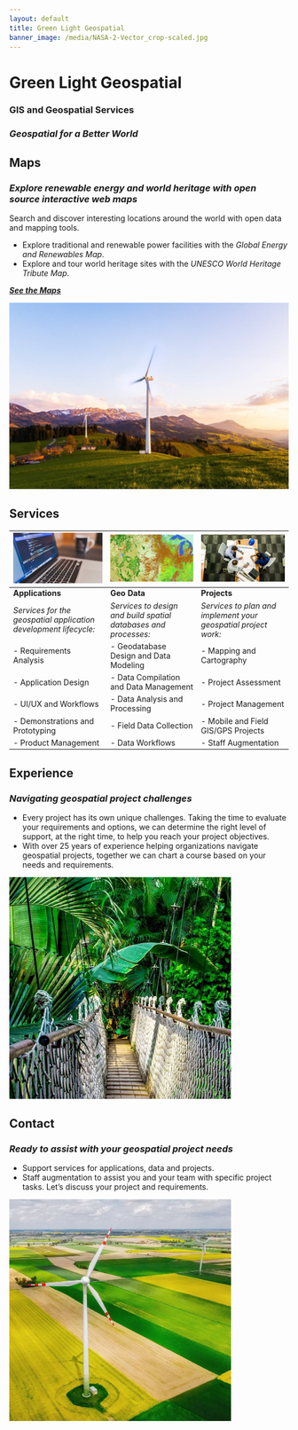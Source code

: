 ```yaml
---
layout: default
title: Green Light Geospatial
banner_image: /media/NASA-2-Vector_crop-scaled.jpg
---
```


# Green Light Geospatial
### GIS and Geospatial Services
### *Geospatial for a Better World*
  
## Maps
### *Explore renewable energy and world heritage with open source interactive web maps*
Search and discover interesting locations around the world with open data and mapping tools.
* Explore traditional and renewable power facilities with the *Global Energy and Renewables Map*.
* Explore and tour world heritage sites with the *UNESCO World Heritage Tribute Map*.
  
[***See the Maps***](/maps.md)

<img src="media/wind-turbine-green_mountains.jpg" alt="Wind turbine" width="800">


## Services

| <img src="media/Application-Design.jpg" alt="Application-Design" width="300">  | <img src="media/Landcover-600.jpg" alt="Geo Data" width="300"> | <img src="media/Project-Consulting.jpg" alt="Projects" width="400"> |
|----------|----------|----------|
| **Applications** | **Geo Data** | **Projects** |
|*Services for the geospatial application development lifecycle:*  |*Services to design and build spatial databases and processes:*  |*Services to plan and implement your geospatial project work:*  |
|- Requirements Analysis  |- Geodatabase Design and Data Modeling  |- Mapping and Cartography  |
|- Application Design  |- Data Compilation and Data Management  |- Project Assessment  |
|- UI/UX and Workflows  |- Data Analysis and Processing  |- Project Management  |
|- Demonstrations and Prototyping  |- Field Data Collection  |- Mobile and Field GIS/GPS Projects  |
|- Product Management  |- Data Workflows  |- Staff Augmentation  |


## Experience
### *Navigating geospatial project challenges*
- Every project has its own unique challenges. Taking the time to evaluate your requirements and options, we can determine the right level of support, at the right time, to help you reach your project objectives.
- With over 25 years of experience helping organizations navigate geospatial projects, together we can chart a course based on your needs and requirements.

<img src="media/Projects-bridge-800.jpg" alt="Bridge" width="400">


## Contact
### *Ready to assist with your geospatial project needs*
* Support services for applications, data and projects.
* Staff augmentation to assist you and your team with specific project tasks.
Let’s discuss your project and requirements.

<img src="media/windmills-square-800.jpg" alt="Wind turbine" width="400">


